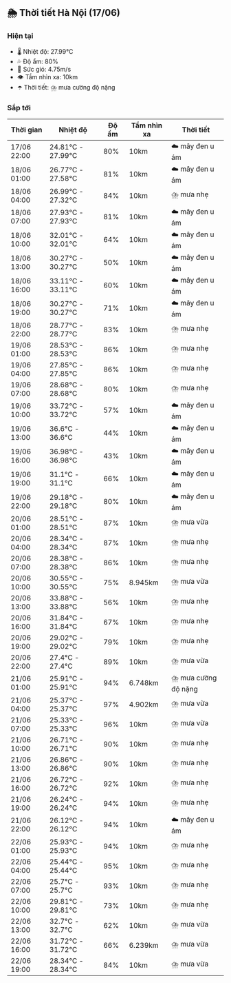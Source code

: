 ## 🌦️ Thời tiết Hà Nội (17/06)

### Hiện tại

- 🌡️ Nhiệt độ: 27.99℃
- 💦 Độ ẩm: 80%
- 💨 Sức gió: 4.75m/s
- 👁️ Tầm nhìn xa: 10km
- ☂️ Thời tiết: ⛈️ mưa cường độ nặng

### Sắp tới

| Thời gian | Nhiệt độ | Độ ẩm | Tầm nhìn xa | Thời tiết |
| --- | --- | --- | --- | --- |
| 17/06 22:00 | 24.81℃ - 27.99℃ | 80% | 10km | ☁️ mây đen u ám |
| 18/06 01:00 | 26.77℃ - 27.58℃ | 81% | 10km | ☁️ mây đen u ám |
| 18/06 04:00 | 26.99℃ - 27.32℃ | 84% | 10km | ⛈️ mưa nhẹ |
| 18/06 07:00 | 27.93℃ - 27.93℃ | 81% | 10km | ☁️ mây đen u ám |
| 18/06 10:00 | 32.01℃ - 32.01℃ | 64% | 10km | ☁️ mây đen u ám |
| 18/06 13:00 | 30.27℃ - 30.27℃ | 50% | 10km | ☁️ mây đen u ám |
| 18/06 16:00 | 33.11℃ - 33.11℃ | 60% | 10km | ☁️ mây đen u ám |
| 18/06 19:00 | 30.27℃ - 30.27℃ | 71% | 10km | ☁️ mây đen u ám |
| 18/06 22:00 | 28.77℃ - 28.77℃ | 83% | 10km | ⛈️ mưa nhẹ |
| 19/06 01:00 | 28.53℃ - 28.53℃ | 86% | 10km | ⛈️ mưa nhẹ |
| 19/06 04:00 | 27.85℃ - 27.85℃ | 86% | 10km | ⛈️ mưa nhẹ |
| 19/06 07:00 | 28.68℃ - 28.68℃ | 80% | 10km | ⛈️ mưa nhẹ |
| 19/06 10:00 | 33.72℃ - 33.72℃ | 57% | 10km | ☁️ mây đen u ám |
| 19/06 13:00 | 36.6℃ - 36.6℃ | 44% | 10km | ☁️ mây đen u ám |
| 19/06 16:00 | 36.98℃ - 36.98℃ | 43% | 10km | ☁️ mây đen u ám |
| 19/06 19:00 | 31.1℃ - 31.1℃ | 66% | 10km | ☁️ mây đen u ám |
| 19/06 22:00 | 29.18℃ - 29.18℃ | 80% | 10km | ☁️ mây đen u ám |
| 20/06 01:00 | 28.51℃ - 28.51℃ | 87% | 10km | ⛈️ mưa vừa |
| 20/06 04:00 | 28.34℃ - 28.34℃ | 87% | 10km | ⛈️ mưa nhẹ |
| 20/06 07:00 | 28.38℃ - 28.38℃ | 86% | 10km | ⛈️ mưa nhẹ |
| 20/06 10:00 | 30.55℃ - 30.55℃ | 75% | 8.945km | ⛈️ mưa vừa |
| 20/06 13:00 | 33.88℃ - 33.88℃ | 56% | 10km | ⛈️ mưa nhẹ |
| 20/06 16:00 | 31.84℃ - 31.84℃ | 67% | 10km | ⛈️ mưa nhẹ |
| 20/06 19:00 | 29.02℃ - 29.02℃ | 79% | 10km | ⛈️ mưa nhẹ |
| 20/06 22:00 | 27.4℃ - 27.4℃ | 89% | 10km | ⛈️ mưa vừa |
| 21/06 01:00 | 25.91℃ - 25.91℃ | 94% | 6.748km | ⛈️ mưa cường độ nặng |
| 21/06 04:00 | 25.37℃ - 25.37℃ | 97% | 4.902km | ⛈️ mưa vừa |
| 21/06 07:00 | 25.33℃ - 25.33℃ | 96% | 10km | ⛈️ mưa vừa |
| 21/06 10:00 | 26.71℃ - 26.71℃ | 90% | 10km | ⛈️ mưa nhẹ |
| 21/06 13:00 | 26.86℃ - 26.86℃ | 90% | 10km | ⛈️ mưa nhẹ |
| 21/06 16:00 | 26.72℃ - 26.72℃ | 92% | 10km | ⛈️ mưa nhẹ |
| 21/06 19:00 | 26.24℃ - 26.24℃ | 94% | 10km | ⛈️ mưa nhẹ |
| 21/06 22:00 | 26.12℃ - 26.12℃ | 94% | 10km | ☁️ mây đen u ám |
| 22/06 01:00 | 25.93℃ - 25.93℃ | 94% | 10km | ⛈️ mưa nhẹ |
| 22/06 04:00 | 25.44℃ - 25.44℃ | 95% | 10km | ⛈️ mưa nhẹ |
| 22/06 07:00 | 25.7℃ - 25.7℃ | 93% | 10km | ⛈️ mưa nhẹ |
| 22/06 10:00 | 29.81℃ - 29.81℃ | 73% | 10km | ⛈️ mưa nhẹ |
| 22/06 13:00 | 32.7℃ - 32.7℃ | 62% | 10km | ⛈️ mưa vừa |
| 22/06 16:00 | 31.72℃ - 31.72℃ | 66% | 6.239km | ⛈️ mưa vừa |
| 22/06 19:00 | 28.34℃ - 28.34℃ | 84% | 10km | ⛈️ mưa vừa |
